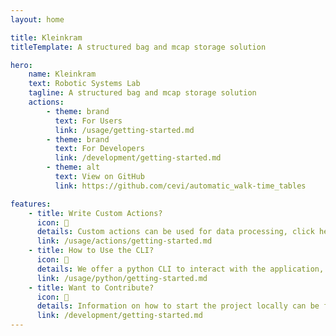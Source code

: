 ```yaml
---
layout: home

title: Kleinkram
titleTemplate: A structured bag and mcap storage solution

hero:
    name: Kleinkram
    text: Robotic Systems Lab
    tagline: A structured bag and mcap storage solution
    actions:
        - theme: brand
          text: For Users
          link: /usage/getting-started.md
        - theme: brand
          text: For Developers
          link: /development/getting-started.md
        - theme: alt
          text: View on GitHub
          link: https://github.com/cevi/automatic_walk-time_tables

features:
    - title: Write Custom Actions?
      icon: 📝
      details: Custom actions can be used for data processing, click here for more information.
      link: /usage/actions/getting-started.md
    - title: How to Use the CLI?
      icon: 🚀
      details: We offer a python CLI to interact with the application, click here for more information.
      link: /usage/python/getting-started.md
    - title: Want to Contribute?
      icon: 🤝
      details: Information on how to start the project locally can be found in the developer documentation.
      link: /development/getting-started.md
---
```


